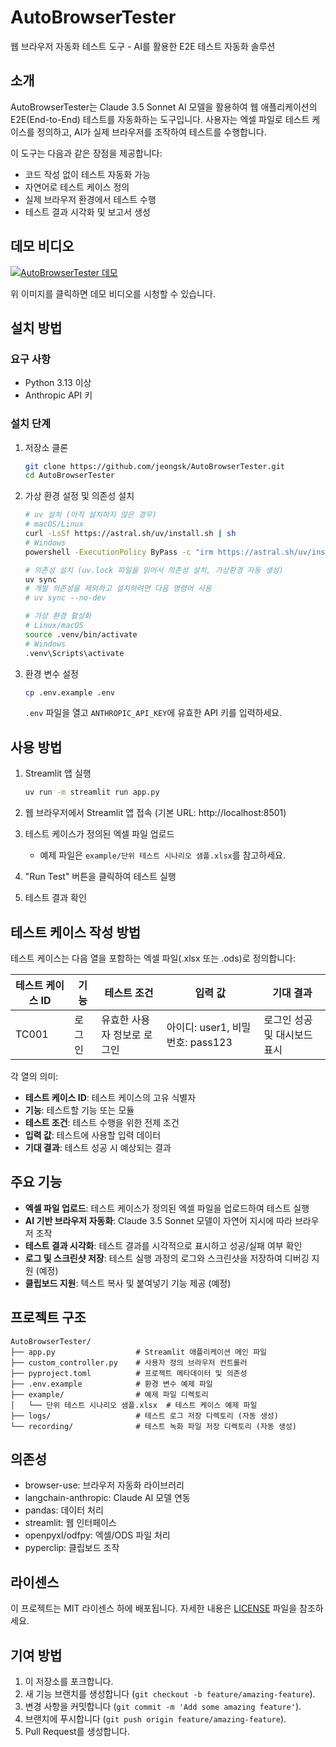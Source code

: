 # AutoBrowserTester

웹 브라우저 자동화 테스트 도구 - AI를 활용한 E2E 테스트 자동화 솔루션

## 소개

AutoBrowserTester는 Claude 3.5 Sonnet AI 모델을 활용하여 웹 애플리케이션의 E2E(End-to-End) 테스트를 자동화하는 도구입니다. 사용자는 엑셀 파일로 테스트 케이스를 정의하고, AI가 실제 브라우저를 조작하여 테스트를 수행합니다.

이 도구는 다음과 같은 장점을 제공합니다:
- 코드 작성 없이 테스트 자동화 가능
- 자연어로 테스트 케이스 정의
- 실제 브라우저 환경에서 테스트 수행
- 테스트 결과 시각화 및 보고서 생성

## 데모 비디오

[![AutoBrowserTester 데모](https://img.youtube.com/vi/b7mGRdDSs4Y/0.jpg)](https://youtu.be/b7mGRdDSs4Y)

위 이미지를 클릭하면 데모 비디오를 시청할 수 있습니다.

## 설치 방법

### 요구 사항
- Python 3.13 이상
- Anthropic API 키

### 설치 단계

1. 저장소 클론
   ```bash
   git clone https://github.com/jeongsk/AutoBrowserTester.git
   cd AutoBrowserTester
   ```

2. 가상 환경 설정 및 의존성 설치
   ```bash
   # uv 설치 (아직 설치하지 않은 경우)
   # macOS/Linux
   curl -LsSf https://astral.sh/uv/install.sh | sh
   # Windows
   powershell -ExecutionPolicy ByPass -c "irm https://astral.sh/uv/install.ps1 | iex"
   
   # 의존성 설치 (uv.lock 파일을 읽어서 의존성 설치, 가상환경 자동 생성)
   uv sync
   # 개발 의존성을 제외하고 설치하려면 다음 명령어 사용
   # uv sync --no-dev
   
   # 가상 환경 활성화
   # Linux/macOS
   source .venv/bin/activate
   # Windows
   .venv\Scripts\activate
   ```

3. 환경 변수 설정
   ```bash
   cp .env.example .env
   ```
   `.env` 파일을 열고 `ANTHROPIC_API_KEY`에 유효한 API 키를 입력하세요.

## 사용 방법

1. Streamlit 앱 실행
   ```bash
   uv run -m streamlit run app.py
   ```

2. 웹 브라우저에서 Streamlit 앱 접속 (기본 URL: http://localhost:8501)

3. 테스트 케이스가 정의된 엑셀 파일 업로드
   - 예제 파일은 `example/단위 테스트 시나리오 샘플.xlsx`를 참고하세요.

4. "Run Test" 버튼을 클릭하여 테스트 실행

5. 테스트 결과 확인

## 테스트 케이스 작성 방법

테스트 케이스는 다음 열을 포함하는 엑셀 파일(.xlsx 또는 .ods)로 정의합니다:

| 테스트 케이스 ID | 기능 | 테스트 조건 | 입력 값 | 기대 결과 |
|-----------------|------|------------|---------|----------|
| TC001 | 로그인 | 유효한 사용자 정보로 로그인 | 아이디: user1, 비밀번호: pass123 | 로그인 성공 및 대시보드 표시 |

각 열의 의미:
- **테스트 케이스 ID**: 테스트 케이스의 고유 식별자
- **기능**: 테스트할 기능 또는 모듈
- **테스트 조건**: 테스트 수행을 위한 전제 조건
- **입력 값**: 테스트에 사용할 입력 데이터
- **기대 결과**: 테스트 성공 시 예상되는 결과

## 주요 기능

- **엑셀 파일 업로드**: 테스트 케이스가 정의된 엑셀 파일을 업로드하여 테스트 실행
- **AI 기반 브라우저 자동화**: Claude 3.5 Sonnet 모델이 자연어 지시에 따라 브라우저 조작
- **테스트 결과 시각화**: 테스트 결과를 시각적으로 표시하고 성공/실패 여부 확인
- **로그 및 스크린샷 저장**: 테스트 실행 과정의 로그와 스크린샷을 저장하여 디버깅 지원 (예정)
- **클립보드 지원**: 텍스트 복사 및 붙여넣기 기능 제공 (예정)

## 프로젝트 구조

```
AutoBrowserTester/
├── app.py                  # Streamlit 애플리케이션 메인 파일
├── custom_controller.py    # 사용자 정의 브라우저 컨트롤러
├── pyproject.toml          # 프로젝트 메타데이터 및 의존성
├── .env.example            # 환경 변수 예제 파일
├── example/                # 예제 파일 디렉토리
│   └── 단위 테스트 시나리오 샘플.xlsx  # 테스트 케이스 예제 파일
├── logs/                   # 테스트 로그 저장 디렉토리 (자동 생성)
└── recording/              # 테스트 녹화 파일 저장 디렉토리 (자동 생성)
```

## 의존성

- browser-use: 브라우저 자동화 라이브러리
- langchain-anthropic: Claude AI 모델 연동
- pandas: 데이터 처리
- streamlit: 웹 인터페이스
- openpyxl/odfpy: 엑셀/ODS 파일 처리
- pyperclip: 클립보드 조작

## 라이센스

이 프로젝트는 MIT 라이센스 하에 배포됩니다. 자세한 내용은 [LICENSE](LICENSE) 파일을 참조하세요.

## 기여 방법

1. 이 저장소를 포크합니다.
2. 새 기능 브랜치를 생성합니다 (`git checkout -b feature/amazing-feature`).
3. 변경 사항을 커밋합니다 (`git commit -m 'Add some amazing feature'`).
4. 브랜치에 푸시합니다 (`git push origin feature/amazing-feature`).
5. Pull Request를 생성합니다.
